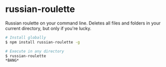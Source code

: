 # russian-roulette

Russian roulette on your command line. Deletes all files and folders in your current directory, but only if you're lucky.

```bash
# Install globally
$ npm install russian-roulette -g

# Execute in any directory
$ russian-roulette
*BANG*
```
